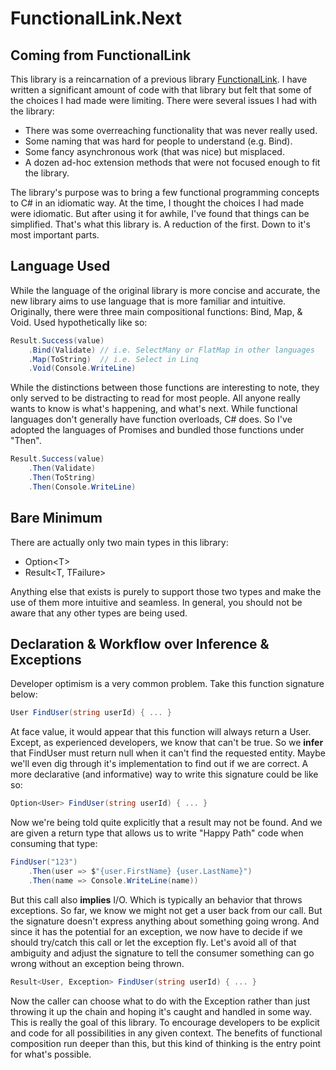 # FunctionalLink.Next

## Coming from FunctionalLink

This library is a reincarnation of a previous library [FunctionalLink](https://gitlab.com/adleatherwood/FunctionalLink).  I
have written a significant amount of code with that library but felt that some of the choices I had made were limiting.  There
were several issues I had with the library: 

* There was some overreaching functionality that was never really used.
* Some naming that was hard for people to understand (e.g. Bind).
* Some fancy asynchronous work (that was nice) but misplaced. 
* A dozen ad-hoc extension methods that were not focused enough to fit the library.

The library's purpose was to bring a few functional programming concepts to C# in an idiomatic way.  At the time, I thought
the choices I had made were idiomatic.  But after using it for awhile, I've found that things can be simplified.  That's 
what this library is.  A reduction of the first.  Down to it's most important parts.

## Language Used

While the language of the original library is more concise and accurate, the new library aims to use language that is more
familiar and intuitive.  Originally, there were three main compositional functions: Bind, Map, & Void.  Used hypothetically like so:

```cs
Result.Success(value)
    .Bind(Validate) // i.e. SelectMany or FlatMap in other languages
    .Map(ToString)  // i.e. Select in Linq
    .Void(Console.WriteLine)
```

While the distinctions between those functions are interesting to note, they only served to be distracting to read for most
people.  All anyone really wants to know is what's happening, and what's next.  While functional languages don't generally have
function overloads, C# does.  So I've adopted the languages of Promises and bundled those functions under "Then".

```cs
Result.Success(value)
    .Then(Validate)
    .Then(ToString)
    .Then(Console.WriteLine)
```

## Bare Minimum

There are actually only two main types in this library:

* Option&lt;T&gt;
* Result&lt;T, TFailure&gt;

Anything else that exists is purely to support those two types and make the use of them more intuitive and seamless.  In general, 
you should not be aware that any other types are being used.

## Declaration & Workflow over Inference & Exceptions

Developer optimism is a very common problem.  Take this function signature below:

```cs
User FindUser(string userId) { ... }
```

At face value, it would appear that this function will always return a User.  Except, as experienced developers, we know that can't 
be true.  So we **infer** that FindUser must return null when it can't find the requested entity.  Maybe we'll even dig through it's 
implementation to find out if we are correct.  A more declarative (and informative) way to write this 
signature could be like so:

```cs
Option<User> FindUser(string userId) { ... }
```

Now we're being told quite explicitly that a result may not be found.  And we are given a return type that allows us to write "Happy Path"
code when consuming that type:

```cs
FindUser("123")
    .Then(user => $"{user.FirstName} {user.LastName}")
    .Then(name => Console.WriteLine(name))
```

But this call also **implies** I/O.  Which is typically an behavior that throws exceptions.  So far, we know we might not get a user
back from our call.  But the signature doesn't express anything about something going wrong.  And since it has the potential for an 
exception, we now have to decide if we should try/catch this call or let the exception fly.  Let's avoid all of that ambiguity and 
adjust the signature to tell the consumer something can go wrong without an exception being thrown.

```cs
Result<User, Exception> FindUser(string userId) { ... }
```

Now the caller can choose what to do with the Exception rather than just throwing it up the chain and hoping it's caught and handled
in some way.  This is really the goal of this library.  To encourage developers to be explicit and code for all possibilities in any
given context.  The benefits of functional composition run deeper than this, but this kind of thinking is the entry point for what's 
possible. 
